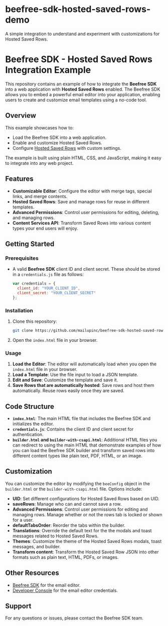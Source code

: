 # beefree-sdk-hosted-saved-rows-demo
A simple integration to understand and experiment with customizations for Hosted Saved Rows.

# Beefree SDK - Hosted Saved Rows Integration Example

This repository contains an example of how to integrate the **Beefree SDK** into a web application with **Hosted Saved Rows** enabled. The Beefree SDK allows you to embed a powerful email editor into your application, enabling users to create and customize email templates using a no-code tool.

## Overview

This example showcases how to:
- Load the Beefree SDK into a web application.
- Enable and customize Hosted Saved Rows.
- Configure [Hosted Saved Rows](https://docs.beefree.io/beefree-sdk/rows/storage/hosted-saved-rows) with custom settings.

The example is built using plain HTML, CSS, and JavaScript, making it easy to integrate into any web project.

## Features

- **Customizable Editor**: Configure the editor with merge tags, special links, and merge contents.
- **Hosted Saved Rows**: Save and manage rows for reuse in different templates.
- **Advanced Permissions**: Control user permissions for editing, deleting, and managing rows.
- **Content Services API**: Transform Saved Rows into various content types your end users will enjoy.

## Getting Started

### Prerequisites

- A valid **Beefree SDK** client ID and client secret. These should be stored in a `credentials.js` file as follows:
  ```javascript
  var credentials = {
    client_id: "YOUR_CLIENT_ID",
    client_secret: "YOUR_CLIENT_SECRET"
  };
  ```

### Installation

1. Clone this repository:
   ```bash
   git clone https://github.com/mailupinc/beefree-sdk-hosted-saved-rows-demo.git
   ```
2. Open the `index.html` file in your browser.

### Usage

1. **Load the Editor**: The editor will automatically load when you open the `index.html` file in your browser.
2. **Load a Template**: Use the file input to load a JSON template.
3. **Edit and Save**: Customize the template and save it.
4. **Save Rows that are automatically hosted**: Save rows and host them automatically. Reuse rows easily once they are saved.

## Code Structure

- **`index.html`**: The main HTML file that includes the Beefree SDK and initializes the editor.
- **`credentials.js`**: Contains the client ID and client secret for authentication.
- **`builder.html` and `builder-with-csapi.html`**: Additional HTML files you can redirect to using the main HTML that demonstrate examples of how you can load the Beefree SDK builder and transform saved rows into different content types like plain text, PDF, HTML, or an image.

## Customization

You can customize the editor by modifying the `beeConfig` object in the `builder.html` or the `builder-with-csapi.html` file. Options include:
- **UID**: Set different configurations for Hosted Saved Rows based on UID.
- **saveRows**: Manage who can and cannot save a row.
- **Advanced Permissions**: Control user permissions for editing and managing rows. Manage whether or not the rows tab is locked or shown for a user.
- **defaultTabsOrder**: Reorder the tabs within the builder.
- **Translations**: Override the default text for the the modals and toast messages related to Hosted Saved Rows.
- **Themes**: Customize the theme of the Hosted Saved Rows modals, toast messages, and builder.
- **Transform content**: Transform the Hosted Saved Row JSON into other formats such as plain text, HTML, PDFs, or images.

## Other Resources

- [Beefree SDK](https://docs.beefree.io/beefree-sdk) for the email editor.
- [Developer Console](https://developers.beefree.io) for the email editor credentials.

## Support

For any questions or issues, please contact the Beefree SDK team.
